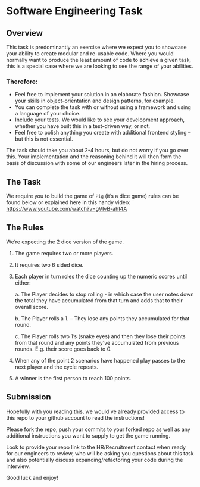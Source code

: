 # Software Engineering Task

## Overview 
This task is predominantly an exercise where we expect you to showcase your ability to create modular and re-usable code. Where you would normally want to produce the least amount of code to achieve a given task, this is a special case where we are looking to see the range of your abilities. 

### Therefore:
- Feel free to implement your solution in an elaborate fashion. Showcase your skills in object-orientation and design patterns, for example.
- You can complete the task with or without using a framework and using a language of your choice. 
- Include your tests. We would like to see your development approach, whether you have built this in a test-driven way, or not.
- Feel free to polish anything you create with additional frontend styling – but this is not essential. 

The task should take you about 2-4 hours, but do not worry if you go over this. Your implementation and the reasoning behind it will then form the basis of discussion with some of our engineers later in the hiring process.

## The Task
We require you to build the game of  `Pig` (it’s a dice game) rules can be found below or explained here in this handy video: https://www.youtube.com/watch?v=gVIvB-ahI4A

## The Rules
We’re expecting the 2 dice version of the game.

1)	The game requires two or more players.

2)	It requires two 6 sided dice.

3)	Each player in turn roles the dice counting up the numeric scores until either:

    a.	The Player decides to stop rolling  - in which case the user notes down the total they have accumulated from that turn and adds that to their overall score.

    b.	The Player rolls a 1. – They lose any points they accumulated for that round.

    c.	The Player rolls two 1’s (snake eyes) and then they lose their points from that round and any points they’ve accumulated from previous rounds. E.g. their score goes back to 0.

4)	When any of the point 2 scenarios have happened play passes to the next player and the cycle repeats.

5)	A winner is the first person to reach 100 points. 

## Submission
Hopefully with you reading this, we would've already provided access to this repo to your github account to read the instructions! 

Please fork the repo, push your commits to your forked repo as well as any additional instructions you want to supply to get the game running. 

Look to provide your repo link to the HR/Recruitment contact when ready for our engineers to review, who will be asking you questions about this task and also potentially discuss expanding/refactoring your code during the interview.

Good luck and enjoy!